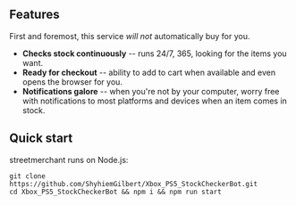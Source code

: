 
## Features

First and foremost, this service _will not_ automatically buy for you.

- **Checks stock continuously** -- runs 24/7, 365, looking for the items you want.
- **Ready for checkout** -- ability to add to cart when available and even opens the browser for you.
- **Notifications galore** -- when you're not by your computer, worry free with notifications to most platforms and devices when an item comes in stock.

## Quick start

streetmerchant runs on Node.js:

```shell 
git clone https://github.com/ShyhiemGilbert/Xbox_PS5_StockCheckerBot.git
cd Xbox_PS5_StockCheckerBot && npm i && npm run start
```
